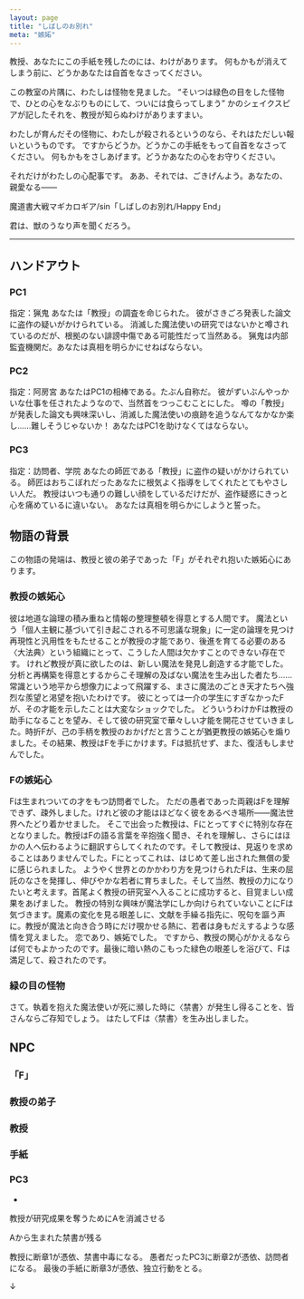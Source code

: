 ```yaml
---
layout: page
title: "しばしのお別れ"
meta: "嫉妬"
---
```


教授、あなたにこの手紙を残したのには、わけがあります。
何もかもが消えてしまう前に、どうかあなたは自首をなさってください。

この教室の片隅に、わたしは怪物を見ました。
“そいつは緑色の目をした怪物で、ひとの心をなぶりものにして、ついには食らってしまう”
かのシェイクスピアが記したそれを、教授が知らぬわけがありますまい。

わたしが育んだその怪物に、わたしが殺されるというのなら、それはただしい報いというものです。
ですからどうか。どうかこの手紙をもって自首をなさってください。
何もかもをさしあげます。どうかあなたの心をお守りください。

それだけがわたしの心配事です。
ああ、それでは、ごきげんよう。あなたの、親愛なる――

魔道書大戦マギカロギア/sin「しばしのお別れ/Happy End」

君は、獣のうなり声を聞くだろう。

----

## ハンドアウト
### PC1
指定：猟鬼
あなたは「教授」の調査を命じられた。
彼がさきごろ発表した論文に盗作の疑いがかけられている。
消滅した魔法使いの研究ではないかと噂されているのだが、根拠のない誹謗中傷である可能性だって当然ある。
猟鬼は内部監査機関だ。あなたは真相を明らかにせねばならない。

### PC2
指定：阿房宮
あなたはPC1の相棒である。たぶん自称だ。
彼がずいぶんやっかいな仕事を任されたようなので、当然首をつっこむことにした。
噂の「教授」が発表した論文も興味深いし、消滅した魔法使いの痕跡を追うなんてなかなか楽し……難しそうじゃないか！
あなたはPC1を助けなくてはならない。

### PC3
指定：訪問者、学院
あなたの師匠である「教授」に盗作の疑いがかけられている。
師匠はおちこぼれだったあなたに根気よく指導をしてくれたとてもやさしい人だ。
教授はいつも通りの難しい顔をしているだけだが、盗作疑惑にきっと心を痛めているに違いない。
あなたは真相を明らかにしようと誓った。

## 物語の背景
この物語の発端は、教授と彼の弟子であった「F」がそれぞれ抱いた嫉妬心にあります。

### 教授の嫉妬心
彼は地道な論理の積み重ねと情報の整理整頓を得意とする人間です。
魔法という「個人主観に基づいて引き起こされる不可思議な現象」に一定の論理を見つけ再現性と汎用性をもたせることが教授の才能であり、後進を育てる必要のある〈大法典〉という組織にとって、こうした人間は欠かすことのできない存在です。
けれど教授が真に欲したのは、新しい魔法を発見し創造する才能でした。分析と再構築を得意とするからこそ理解の及ばない魔法を生み出した者たち……常識という地平から想像力によって飛躍する、まさに魔法のごとき天才たちへ強烈な羨望と渇望を抱いたわけです。
彼にとっては一介の学生にすぎなかったFが、その才能を示したことは大変なショックでした。
どういうわけかFは教授の助手になることを望み、そして彼の研究室で華々しい才能を開花させていきました。時折Fが、己の手柄を教授のおかげだと言うことが猶更教授の嫉妬心を煽りました。その結果、教授はFを手にかけます。Fは抵抗せず、また、復活もしませんでした。

### Fの嫉妬心
Fは生まれついての才をもつ訪問者でした。
ただの愚者であった両親はFを理解できず、疎外しました。けれど彼の才能はほどなく彼をあるべき場所――魔法世界へたどり着かせました。
そこで出会った教授は、Fにとってすぐに特別な存在となりました。教授はFの語る言葉を辛抱強く聞き、それを理解し、さらにはほかの人へ伝わるように翻訳すらしてくれたのです。そして教授は、見返りを求めることはありませんでした。Fにとってこれは、はじめて差し出された無償の愛に感じられました。
ようやく世界とのかかわり方を見つけられたFは、生来の屈託のなさを発揮し、伸びやかな若者に育ちました。そして当然、教授の力になりたいと考えます。首尾よく教授の研究室へ入ることに成功すると、目覚ましい成果をあげました。
教授の特別な興味が魔法学にしか向けられていないことにFは気づきます。魔素の変化を見る眼差しに、文献を手繰る指先に、呪句を謳う声に。教授が魔法と向き合う時にだけ覗かせる熱に、若者は身もだえするような感情を覚えました。
恋であり、嫉妬でした。
ですから、教授の関心がかえるならば何でもよかったのです。最後に暗い熱のこもった緑色の眼差しを浴びて、Fは満足して、殺されたのです。

### 緑の目の怪物
さて。執着を抱えた魔法使いが死に瀕した時に〈禁書〉が発生し得ることを、皆さんならご存知でしょう。
はたしてFは〈禁書〉を生み出しました。


## NPC

### 「F」

### 教授の弟子

### 教授

### 手紙

### PC3


* 

教授が研究成果を奪うためにAを消滅させる

Aから生まれた禁書が残る

教授に断章1が憑依、禁書中毒になる。
愚者だったPC3に断章2が憑依、訪問者になる。
最後の手紙に断章3が憑依、独立行動をとる。

↓